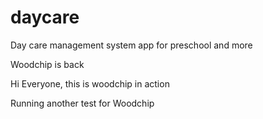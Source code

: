 # daycare
Day care management system app for preschool and more

Woodchip is back


Hi Everyone, this is woodchip in action


Running another test for Woodchip
